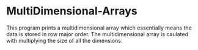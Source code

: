 # MultiDimensional-Arrays

This program prints a multidimensional array which essentially means the data is stored in row major order. 
The multidimensional array is caulated with multiplying the size of all the dimensions. 
